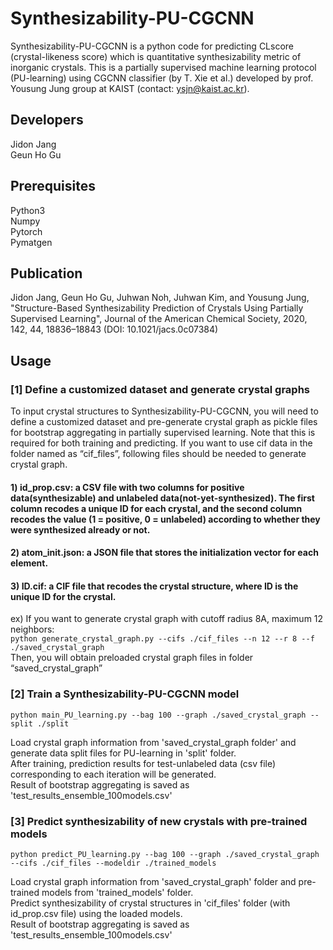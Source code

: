 # Synthesizability-PU-CGCNN
Synthesizability-PU-CGCNN is a python code for predicting CLscore (crystal-likeness score) which is quantitative synthesizability metric of inorganic crystals. This is a partially supervised machine learning protocol (PU-learning) using CGCNN classifier (by T. Xie et al.) developed by prof. Yousung Jung group at KAIST (contact: ysjn@kaist.ac.kr).

## Developers
Jidon Jang<br> Geun Ho Gu<br>

## Prerequisites
Python3<br> Numpy<br> Pytorch<br> Pymatgen<br>

## Publication
Jidon Jang, Geun Ho Gu, Juhwan Noh, Juhwan Kim, and Yousung Jung, "Structure-Based Synthesizability Prediction of Crystals Using Partially Supervised Learning", Journal of the American Chemical Society, 2020, 142, 44, 18836–18843 (DOI: 10.1021/jacs.0c07384)

## Usage
### [1] Define a customized dataset and generate crystal graphs
To input crystal structures to Synthesizability-PU-CGCNN, you will need to define a customized dataset and pre-generate crystal graph as pickle files for bootstrap aggregating in partially supervised learning. Note that this is required for both training and predicting.
If you want to use cif data in the folder named as “cif_files”, following files should be needed to generate crystal graph.
#### 1) id_prop.csv: a CSV file with two columns for positive data(synthesizable) and unlabeled data(not-yet-synthesized). The first column recodes a unique ID for each crystal, and the second column recodes the value (1 = positive, 0 = unlabeled) according to whether they were synthesized already or not.
#### 2) atom_init.json: a JSON file that stores the initialization vector for each element.
#### 3) ID.cif: a CIF file that recodes the crystal structure, where ID is the unique ID for the crystal.
ex) If you want to generate crystal graph with cutoff radius 8A, maximum 12 neighbors:<br>
`python generate_crystal_graph.py --cifs ./cif_files --n 12 --r 8 --f ./saved_crystal_graph`<br>
Then, you will obtain preloaded crystal graph files in folder “saved_crystal_graph”<br>

### [2] Train a Synthesizability-PU-CGCNN model
`python main_PU_learning.py --bag 100 --graph ./saved_crystal_graph --split ./split`<br>

Load crystal graph information from 'saved_crystal_graph folder' and generate data split files for PU-learning in 'split' folder.<br>
After training, prediction results for test-unlabeled data (csv file) corresponding to each iteration will be generated.<br>
Result of bootstrap aggregating is saved as 'test_results_ensemble_100models.csv'<br>

### [3] Predict synthesizability of new crystals with pre-trained models
`python predict_PU_learning.py --bag 100 --graph ./saved_crystal_graph --cifs ./cif_files --modeldir ./trained_models`<br>

Load crystal graph information from 'saved_crystal_graph' folder and pre-trained models from 'trained_models' folder.<br>
Predict synthesizability of crystal structures in 'cif_files' folder (with id_prop.csv file) using the loaded models.<br>
Result of bootstrap aggregating is saved as 'test_results_ensemble_100models.csv'
